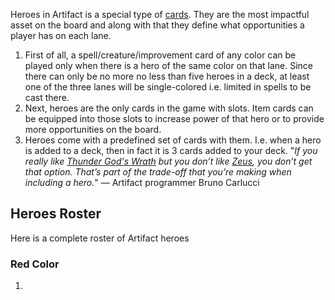 Heroes in Artifact is a special type of [cards](https://ggs.wiki/artifact/cards#type:hero). They are the most impactful asset on the board and along with that they define what opportunities a player has on each lane.

1. First of all, a spell/creature/improvement card of any color can be played only when there is a hero of the same color on that lane. Since there can only be no more no less than five heroes in a deck, at least one of the three lanes will be single-colored i.e. limited in spells to be cast there.
1. Next, heroes are the only cards in the game with slots. Item cards can be equipped into those slots to increase power of that hero or to provide more opportunities on the board.
1. Heroes come with a predefined set of cards with them. I.e. when a hero is added to a deck, then in fact it is 3 cards added to your deck. "*If you really like [Thunder God's Wrath](https://ggs.wiki/artifact/cards/thunder-gods-wrath) but you don’t like [Zeus](https://ggs.wiki/artifact/cards/zeus), you don’t get that option. That’s part of the trade-off that you’re making when including a hero.*" — Artifact programmer Bruno Carlucci

## Heroes Roster

Here is a complete roster of Artifact heroes

### Red Color

1. 
